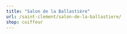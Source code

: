 ```yaml
---
title: "Salon de la Ballastière"
url: /saint-clement/salon-de-la-ballastiere/
shop: coiffeur
---
```

